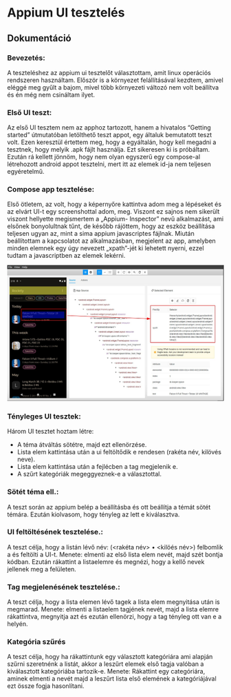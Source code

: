 # **Appium UI tesztelés**
## Dokumentáció

### **Bevezetés:**
A teszteléshez az appium ui tesztelőt választottam, amit linux operációs rendszeren használtam.
Először is a környezet felállításával kezdtem, amivel eléggé meg gyűlt a bajom, mivel több
környezeti változó nem volt beállítva és én még nem csináltam ilyet.

### **Első UI teszt:**
Az első UI tesztem nem az apphoz tartozott, hanem a hivatalos “Getting started” útmutatóban
letölthető teszt appot, egy általuk bemutatott teszt volt. Ezen keresztül értettem meg, hogy a
egyáltalán, hogy kell megadni a tesztnek, hogy melyik .apk fájlt használja. Ezt sikeresen ki is
próbáltam.
Ezután rá kellett jönnöm, hogy nem olyan egyszerű egy compose-al létrehozott android appot
tesztelni, mert itt az elemek id-ja nem teljesen egyéretelmű.

### **Compose app tesztelése:**
Első ötletem, az volt, hogy a képernyőre kattintva adom meg a lépéseket és az elvárt UI-t egy screenshottal adom, meg. Viszont ez sajnos nem sikerült viszont hellyette megismertem a „Appium- Inspector” nevű alkalmazást, ami elsőnek bonyolultnak tűnt, de később rájöttem, hogy az eszköz
beállítása teljesen ugyan az, mint a sima appium javascriptes fájlnak.
Miután beállítottam a kapcsolatot az alkalmazásban, megjelent az app, amelyben minden elemnek
egy úgy nevezett „xpath”-jét ki lehetett nyerni, ezzel tudtam a javascriptben az elemek lekérni.

![Appium-inspector image](appium-inspector.png)

### **Tényleges UI tesztek:**
Három UI tesztet hoztam létre:
- A téma átváltás sötétre, majd ezt ellenörzése.
- Lista elem kattintása után a ui feltöltődik e rendesen (rakéta  név, kilövés neve).
- Lista elem kattintása után a fejlécben a tag megjelenik e.
- A szűrt kategóriák megeggyeznek-e a választottal.

### **Sötét téma ell.:**
A teszt során az appium belép a beállításba és ott beállítja a témát sötét témára. Ezután kiolvasom,
hogy tényleg az lett e kiválasztva.

### **UI feltöltésének tesztelése.:**
A teszt célja, hogy a listán lévő név: (<rakéta név> • <kilöés név>) felbomlik a és feltölti a UI-t.
Menete: elmenti az első lista elem nevét, majd szét bontja kódban. Ezután rákattint a listaelemre és
megnézi, hogy a kellő nevek jellenek meg a felületen.

### **Tag megjelenésének tesztelése.:**
A teszt célja, hogy a lista elemen lévő tagek a lista elem megnyitása után is megmarad.
Menete: elmenti a listaelem tagjének nevét, majd a lista elemre rákattintva, megnyitja azt és ezután
ellenörzi, hogy a tag tényleg ott van e a helyén.

### **Kategória szűrés**
A teszt célja, hogy ha rákattintunk egy választott kategóriára ami alapján szűrni szeretnénk a listát, akkor a leszűrt elemek első tagja valóban a kiválasztott kategóriába tartozik-e.
Menete: Rákattint egy categóriára, aminek elmenti a nevét majd a leszűrt lista első elemének a kategóriájával ezt össze fogja hasonlítani.